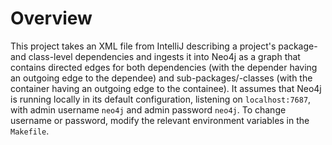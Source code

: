 Overview
========

This project takes an XML file from IntelliJ describing a project's package- and class-level dependencies and ingests it into Neo4j as a graph that contains directed edges for both dependencies (with the depender having an outgoing edge to the dependee) and sub-packages/-classes (with the container having an outgoing edge to the containee). It assumes that Neo4j is running locally in its default configuration, listening on `localhost:7687`, with admin username `neo4j` and admin password `neo4j`. To change username or password, modify the relevant environment variables in the `Makefile`.
